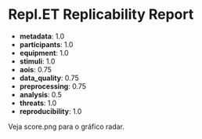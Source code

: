 # Repl.ET Replicability Report

- **metadata**: 1.0
- **participants**: 1.0
- **equipment**: 1.0
- **stimuli**: 1.0
- **aois**: 0.75
- **data_quality**: 0.75
- **preprocessing**: 0.75
- **analysis**: 0.5
- **threats**: 1.0
- **reproducibility**: 1.0

Veja score.png para o gráfico radar.
